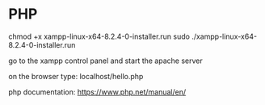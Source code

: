 # PHP

chmod +x xampp-linux-x64-8.2.4-0-installer.run
sudo ./xampp-linux-x64-8.2.4-0-installer.run

go to the xampp control panel and start the apache server

on the browser type: localhost/hello.php

php documentation: https://www.php.net/manual/en/

